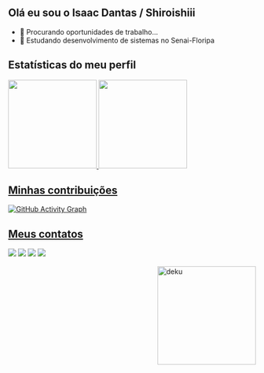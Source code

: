 ## Olá eu sou o Isaac Dantas / Shiroishiii

- 🔭 Procurando oportunidades de trabalho...
- 🌱 Estudando desenvolvimento de sistemas no Senai-Floripa

## Estatísticas do meu perfil 

 <div>
  <a href="https://github.com/Shiroishiii">
  <img height="180em" src="https://github-readme-stats.vercel.app/api?username=Shiroishiii&show_icons=true&theme=chartreuse-dark&include_all_commits=true&count_private=true"/>
  <img height="180em" src="https://github-readme-stats.vercel.app/api/top-langs/?username=Shiroishiii&layout=compact&langs_count=16&theme=chartreuse-dark"/>
</div>

## Minhas contribuições

![GitHub Activity Graph](https://github-readme-activity-graph.vercel.app/graph?username=Shiroishiii&theme=chartreuse-dark)
   
  ## Meus contatos
 
<div> 
  <a href="https://instagram.com/isaac_danttas08/" target="_blank"><img src="https://img.shields.io/badge/-Instagram-%23E4405F?style=for-the-badge&logo=instagram&logoColor=white" target="_blank"></a>
 <a href="https://discord.com/users/1219077405222895678" target="_blank"><img src="https://img.shields.io/badge/Discord-7289DA?style=for-the-badge&logo=discord&logoColor=white" target="_blank"></a> 
  <a href = "mailto:isaacdantas2503@gmail.com"><img src="https://img.shields.io/badge/-Gmail-%23333?style=for-the-badge&logo=gmail&logoColor=white" target="_blank"></a>
  <a href="https://https://www.linkedin.com/in/isaac-dantas-3141432ab/" target="_blank"><img src="https://img.shields.io/badge/-LinkedIn-%230077B5?style=for-the-badge&logo=linkedin&logoColor=white" target="_blank"></a>  
</div>

<div style="display: inline_block"><br>
  <img align="right" alt="deku" weight="300" height="200" src="https://media.giphy.com/media/agLzP4BYRPcOY/giphy.gif?cid=ecf05e47pqvhi7ehicl732m5rm47kdw6maqem9ilbi2o8ptc&ep=v1_gifs_related&rid=giphy.gif&ct=g">
</div>
